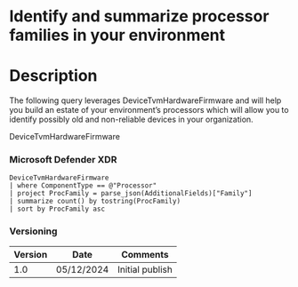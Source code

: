 # Identify and summarize processor families in your environment

# Description

The following query leverages DeviceTvmHardwareFirmware and will help you build an estate of your environment’s processors which will allow you to identify possibly old and non-reliable devices in your organization.

DeviceTvmHardwareFirmware 

### Microsoft Defender XDR
```
DeviceTvmHardwareFirmware 
| where ComponentType == @"Processor"
| project ProcFamily = parse_json(AdditionalFields)["Family"]
| summarize count() by tostring(ProcFamily)
| sort by ProcFamily asc 
```

### Versioning
| Version       | Date          | Comments                               |
| ------------- |---------------| ---------------------------------------|
| 1.0           | 05/12/2024    | Initial publish                        |
